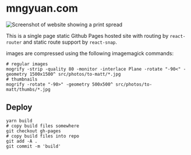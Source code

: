 # mngyuan.com

![Screenshot of website showing a print spread](screenshot.png)

This is a single page static Github Pages hosted site with routing by `react-router` and static route support by `react-snap`.

images are compressed using the following imagemagick commands:

```
# regular images
mogrify -strip -quality 80 -monitor -interlace Plane -rotate "-90<" -geometry 1500x1500^ src/photos/to-matt/*.jpg
# thumbnails
mogrify -rotate "-90>" -geometry 500x500^ src/photos/to-matt/thumbs/*.jpg
```

## Deploy

```
yarn build
# copy build files somewhere
git checkout gh-pages
# copy build files into repo
git add -A .
git commit -m 'build'
```
